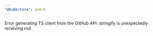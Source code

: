 ```yaml
---
"@kubb/core": patch
---
```


Error generating TS client from the GitHub API: stringify is unexpectedly receiving null
